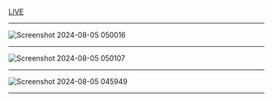 
[LIVE](https://react-ecommerce-two-umber.vercel.app/)

----------------------------------------------------------------------------------------------------------------

![Screenshot 2024-08-05 050016](https://github.com/user-attachments/assets/e179861e-95af-4727-8cc5-384195967fbd)

---------------------------------------------------------------------------------------------------------------

![Screenshot 2024-08-05 050107](https://github.com/user-attachments/assets/39c66645-85a7-451c-adda-c6b8def1d2af)

----------------------------------------------------------------------------------------------------------------

![Screenshot 2024-08-05 045949](https://github.com/user-attachments/assets/154ae83b-4647-4e9c-ad3a-aabe906bf8f2)

-----------------------------------------------------------------------------------------------------------------

